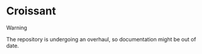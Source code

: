<!--
SPDX-FileCopyrightText: 2025 Jonas Fierlings <fnoegip@gmail.com>

SPDX-License-Identifier: CC-BY-4.0
-->

# Croissant

> [!WARNING]
> The repository is undergoing an overhaul, so documentation might be out of date.
